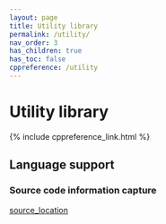 ```yaml
---
layout: page
title: Utility library
permalink: /utility/
nav_order: 3
has_children: true
has_toc: false
cppreference: /utility
---
```


<style>
p {
    padding: 0px;
    margin: 0px;
}
</style>

# Utility library

{% include cppreference_link.html %}

## <a id="language-support"></a> Language support

### <a id="source-code"></a> Source code information capture

[source_location](source_location.md)


